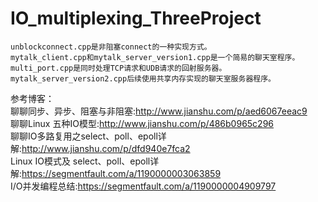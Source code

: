 # IO_multiplexing_ThreeProject

	unblockconnect.cpp是非阻塞connect的一种实现方式。		
	mytalk_client.cpp和mytalk_server_version1.cpp是一个简易的聊天室程序。		
	multi_port.cpp是同时处理TCP请求和UDB请求的回射服务器。		
	mytalk_server_version2.cpp后续使用共享内存实现的聊天室服务器程序。		
参考博客：		
	聊聊同步、异步、阻塞与非阻塞:http://www.jianshu.com/p/aed6067eeac9		
	聊聊Linux 五种IO模型:http://www.jianshu.com/p/486b0965c296		
	聊聊IO多路复用之select、poll、epoll详解:http://www.jianshu.com/p/dfd940e7fca2		
	Linux IO模式及 select、poll、epoll详解:https://segmentfault.com/a/1190000003063859		
	I/O并发编程总结:https://segmentfault.com/a/1190000004909797
